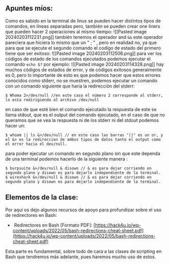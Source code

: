 ## Apuntes míos: 
Como es sabido en la terminal de linux se pueden hacer distintos tipos de comandos, en líneas separadas pero, también se pueden crear one liners que pueden hacer 2 operaciones al mismo tiempo:
![[Pasted image 20240203112231.png]]
también tenemos el operador and `&&` este operador pareciera que hiciera lo mismo que un " ; " , pero en realidad no, ya que para que se ejecute el segundo comando el codigo de estado del primero tiene que ser exitoso: 
![[Pasted image 20240203112506.png]]
para ver los códigos de estado de los comandos ejecutados podemos ejecutar el comando `echo $?` por ejemplo: 
![[Pasted image 20240203114328.png]]
hay muchos códigos de estados de error, y de códigos exitosos generalmente es 0, pero lo importante de esto es que podemos hacer que estos errores conocidos como stderr, no se muestren, podemos ejecutar un comando con un comando siguiente que haría la redirección del stderr: 
```
$ Whoma 2>/dev/null //en este caso el número 2 corresponde al stderr, lo esta redirigiendo al archivo /dev/null
```
en caso de que esté bien el comando ejecutado la respuesta de este se llama stdout, que es el output del comando ejecutado, en el caso de que no queramos que se vea la respuesta ni de los stderr ni del stdout podemos hacer un: 
```
$ whoam || ls &>/dev/null // en este caso las barras "||" es un or, y el &> es la redireccion de ambos tipos de datos tanto el output como el error hacia el dev/null.
```
para poder ejecutar un comando en segundo plano sin que este dependa de una terminal podemos hacerlo de la siguiente manera : 
```
$ burpsuite &>/dev/null & disown // & es para dejar corriendo en segundo plano y disown es para dejarlo independiente de la terminal.
$ wireshark &>/dev/null & disown // & es para dejar corriendo en segundo plano y disown es para dejarlo independiente de la terminal.
```

## Elementos de la clase: 
Por aquí os dejo algunos recursos de apoyo para profundizar sobre el uso de redirectores en Bash:

-  Redirectores en Bash [Formato PDF]: [https://hack4u.io/wp-content/uploads/2022/05/bash-redirections-cheat-sheet.pdf](https://hack4u.io/wp-content/uploads/2022/05/bash-redirections-cheat-sheet.pdf)

Esta parte es fundamental, sobre todo de cara a las clases de scripting en Bash que tendremos más adelante, pues haremos mucho uso de estos.